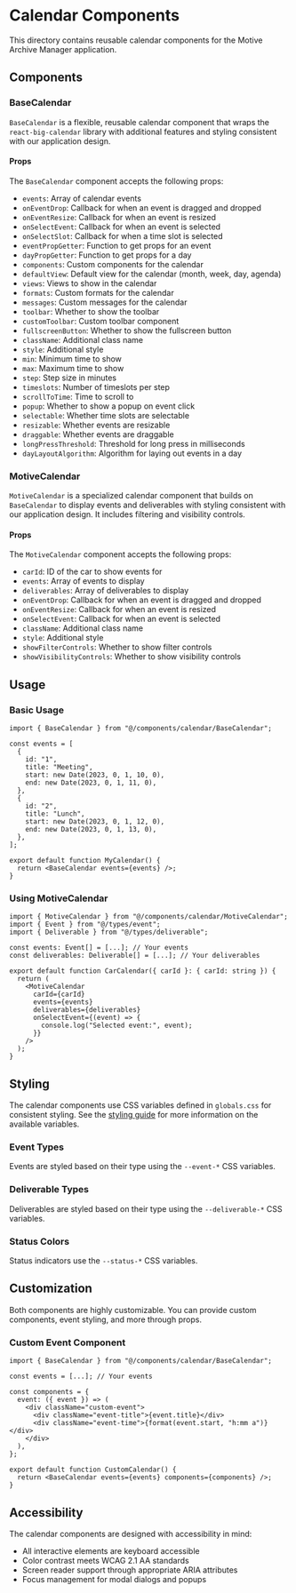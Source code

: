 # Calendar Components

This directory contains reusable calendar components for the Motive Archive Manager application.

## Components

### BaseCalendar

`BaseCalendar` is a flexible, reusable calendar component that wraps the `react-big-calendar` library with additional features and styling consistent with our application design.

#### Props

The `BaseCalendar` component accepts the following props:

- `events`: Array of calendar events
- `onEventDrop`: Callback for when an event is dragged and dropped
- `onEventResize`: Callback for when an event is resized
- `onSelectEvent`: Callback for when an event is selected
- `onSelectSlot`: Callback for when a time slot is selected
- `eventPropGetter`: Function to get props for an event
- `dayPropGetter`: Function to get props for a day
- `components`: Custom components for the calendar
- `defaultView`: Default view for the calendar (month, week, day, agenda)
- `views`: Views to show in the calendar
- `formats`: Custom formats for the calendar
- `messages`: Custom messages for the calendar
- `toolbar`: Whether to show the toolbar
- `customToolbar`: Custom toolbar component
- `fullscreenButton`: Whether to show the fullscreen button
- `className`: Additional class name
- `style`: Additional style
- `min`: Minimum time to show
- `max`: Maximum time to show
- `step`: Step size in minutes
- `timeslots`: Number of timeslots per step
- `scrollToTime`: Time to scroll to
- `popup`: Whether to show a popup on event click
- `selectable`: Whether time slots are selectable
- `resizable`: Whether events are resizable
- `draggable`: Whether events are draggable
- `longPressThreshold`: Threshold for long press in milliseconds
- `dayLayoutAlgorithm`: Algorithm for laying out events in a day

### MotiveCalendar

`MotiveCalendar` is a specialized calendar component that builds on `BaseCalendar` to display events and deliverables with styling consistent with our application design. It includes filtering and visibility controls.

#### Props

The `MotiveCalendar` component accepts the following props:

- `carId`: ID of the car to show events for
- `events`: Array of events to display
- `deliverables`: Array of deliverables to display
- `onEventDrop`: Callback for when an event is dragged and dropped
- `onEventResize`: Callback for when an event is resized
- `onSelectEvent`: Callback for when an event is selected
- `className`: Additional class name
- `style`: Additional style
- `showFilterControls`: Whether to show filter controls
- `showVisibilityControls`: Whether to show visibility controls

## Usage

### Basic Usage

```tsx
import { BaseCalendar } from "@/components/calendar/BaseCalendar";

const events = [
  {
    id: "1",
    title: "Meeting",
    start: new Date(2023, 0, 1, 10, 0),
    end: new Date(2023, 0, 1, 11, 0),
  },
  {
    id: "2",
    title: "Lunch",
    start: new Date(2023, 0, 1, 12, 0),
    end: new Date(2023, 0, 1, 13, 0),
  },
];

export default function MyCalendar() {
  return <BaseCalendar events={events} />;
}
```

### Using MotiveCalendar

```tsx
import { MotiveCalendar } from "@/components/calendar/MotiveCalendar";
import { Event } from "@/types/event";
import { Deliverable } from "@/types/deliverable";

const events: Event[] = [...]; // Your events
const deliverables: Deliverable[] = [...]; // Your deliverables

export default function CarCalendar({ carId }: { carId: string }) {
  return (
    <MotiveCalendar
      carId={carId}
      events={events}
      deliverables={deliverables}
      onSelectEvent={(event) => {
        console.log("Selected event:", event);
      }}
    />
  );
}
```

## Styling

The calendar components use CSS variables defined in `globals.css` for consistent styling. See the [styling guide](../../../docs/STYLING.md) for more information on the available variables.

### Event Types

Events are styled based on their type using the `--event-*` CSS variables.

### Deliverable Types

Deliverables are styled based on their type using the `--deliverable-*` CSS variables.

### Status Colors

Status indicators use the `--status-*` CSS variables.

## Customization

Both components are highly customizable. You can provide custom components, event styling, and more through props.

### Custom Event Component

```tsx
import { BaseCalendar } from "@/components/calendar/BaseCalendar";

const events = [...]; // Your events

const components = {
  event: ({ event }) => (
    <div className="custom-event">
      <div className="event-title">{event.title}</div>
      <div className="event-time">{format(event.start, "h:mm a")}</div>
    </div>
  ),
};

export default function CustomCalendar() {
  return <BaseCalendar events={events} components={components} />;
}
```

## Accessibility

The calendar components are designed with accessibility in mind:

- All interactive elements are keyboard accessible
- Color contrast meets WCAG 2.1 AA standards
- Screen reader support through appropriate ARIA attributes
- Focus management for modal dialogs and popups
